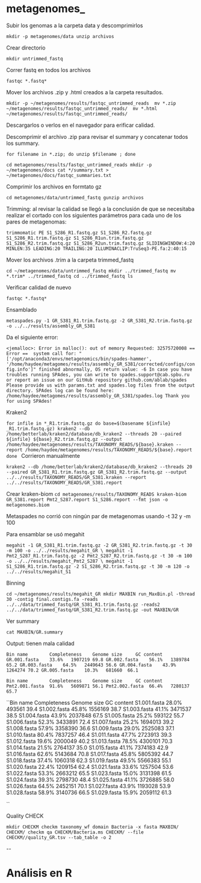 # metagenomes_

Subir los genomas a la carpeta data y descomprimirlos

`mkdir -p metagenomes/data
unzip archivos`

Crear directorio

`mkdir untrimmed_fastq`

Correr fastq en todos los archivos

`fastqc *.fastq* `

Mover los archivos .zip y .html creados a la carpeta resultados.

`mkdir -p ~/metagenomes/results/fastqc_untrimmed_reads 
 mv *.zip ~/metagenomes/results/fastqc_untrimmed_reads/ 
 mv *.html ~/metagenomes/results/fastqc_untrimmed_reads/`
 
Descargarlos o verlos en el navegador para erificar calidad.
 
Descomprimir el archivo .zip para revisar el summary y concatenar todos los summary.
 
`for filename in *.zip; do unzip $filename ; done`
 
`cd metagenomes/results/fastqc_untrimmed_reads
 mkdir -p ~/metagenomes/docs
 cat */summary.txt > ~/metagenomes/docs/fastqc_summaries.txt`
  
Comprimir los archivos en formtato gz
  
`cd metagenomes/data/untrimmed_fastq
 gunzip archivos`
  
Trimming: al revisar la calidad se llegó a la conclusión de que se necesitaba realizar el cortado con los siguientes parámetros para cada uno de los pares de metagenomas:
  
`trimmomatic PE S1_S286_R1.fastq.gz S1_S286_R2.fastq.gz S1_S286_R1.trim.fastq.gz S1_S286_R1un.trim.fastq.gz S1_S286_R2.trim.fastq.gz S1_S286_R2un.trim.fastq.gz SLIDINGWINDOW:4:20 MINLEN:35 LEADING:20 TRAILING:20 ILLUMINACLIP:TruSeq3-PE.fa:2:40:15`
  
Mover los archivos .trim a la carpeta trimmed_fastq
  
`cd ~/metagenomes/data/untrimmed_fastq
 mkdir ../trimmed_fastq
 mv *.trim* ../trimmed_fastq
 cd ../trimmed_fastq
 ls`
 
 Verificar calidad de nuevo
 
 `fastqc *.fastq* `
  
 Ensamblado
 
 `metaspades.py -1 GR_S381_R1.trim.fastq.gz -2 GR_S381_R2.trim.fastq.gz -o ../../results/assembly_GR_S381`
 
 Da el siguiente error:
 
 `<jemalloc>: Error in malloc(): out of memory
 Requested: 32575720008
== Error ==  system call for: "['/opt/anaconda3/envs/metagenomics/bin/spades-hammer', '/home/haydee/metagomes/results/assembly_GR_S381/corrected/configs/config.info']" finished abnormally, OS return value: -6
In case you have troubles running SPAdes, you can write to spades.support@cab.spbu.ru
or report an issue on our GitHub repository github.com/ablab/spades
Please provide us with params.txt and spades.log files from the output directory.
SPAdes log can be found here: /home/haydee/metagomes/results/assembly_GR_S381/spades.log
Thank you for using SPAdes!
`

Kraken2

`for infile in *_R1.trim.fastq.gz
do
base=$(basename ${infile} _R1.trim.fastq.gz)
kraken2 --db /home/betterlab/kraken2/database/db_kraken2 --threads 20 --paired ${infile} ${base}_R2.trim.fastq.gz --output /home/haydee/metagenomes/results/TAXONOMY_READS/${base}.kraken --report /home/haydee/metagenomes/results/TAXONOMY_READS/${base}.report
done
` 
Corrieron manualmente

`kraken2 --db /home/betterlab/kraken2/database/db_kraken2 --threads 20 --paired GR_S381_R1.trim.fastq.gz GR_S381_R2.trim.fastq.gz --output ../../results/TAXONOMY_READS/GR_S381.kraken --report ../../results/TAXONOMY_READS/GR_S381.report`

Crear kraken-biom
`cd metagenomes/results/TAXONOMY_READS
 kraken-biom GR_S381.report Pmt2_S287.report S1_S286.report --fmt json -o metagenomes.biom
`


Metaspades no corrió con ningún par de metagenomas usando -t 32 y -m 100

Para ensamblar se usó megahit

`
megahit -1 GR_S381_R1.trim.fastq.gz -2 GR_S381_R2.trim.fastq.gz -t 30 -m 100 -o ../../results/megahit_GR \
megahit -1 Pmt2_S287_R1.trim.fastq.gz -2 Pmt2_S287_R2.trim.fastq.gz -t 30 -m 100 -o ../../results/megahit_Pmt2_S287 \
megahit -1 S1_S286_R1.trim.fastq.gz -2 S1_S286_R2.trim.fastq.gz -t 30 -m 120 -o ../../results/megahit_S1
`

Binning

`cd ~/metagenomes/results/megahit_GR
mkdir MAXBIN
run_MaxBin.pl -thread 30 -contig final.contigs.fa -reads ../../data/trimmed_fastq/GR_S381_R1.trim.fastq.gz -reads2 ../../data/trimmed_fastq/GR_S381_R2.trim.fastq.gz -out MAXBIN/GR
`

Ver summary

`cat MAXBIN/GR.summary`

Output: tienen mala calidad

``Bin name        Completeness    Genome size     GC content
GR.001.fasta    33.6%   1907219 69.8
GR.002.fasta    56.1%   1389784 65.2
GR.003.fasta    64.5%   2449643 56.6
GR.004.fasta    43.9%   1264274 70.2
GR.005.fasta    10.3%   681660  66.1
``

``Bin name        Completeness    Genome size     GC content
Pmt2.001.fasta  91.6%   5609871 56.1
Pmt2.002.fasta  66.4%   7280137 65.7
``

``Bin name        Completeness    Genome size     GC content
S1.001.fasta    28.0%   493561  39.4
S1.002.fasta    45.8%   1556169 38.7
S1.003.fasta    41.1%   3471537 38.5
S1.004.fasta    43.9%   2037848 67.5
S1.005.fasta    25.2%   593122  55.7
S1.006.fasta    52.3%   3433891 72.4
S1.007.fasta    25.2%   1694013 39.2
S1.008.fasta    57.9%   3358390 36.6
S1.009.fasta    29.0%   2525083 37.1
S1.010.fasta    80.4%   7837257 46.4
S1.011.fasta    47.7%   2723913 39.3
S1.012.fasta    19.6%   2000049 40.2
S1.013.fasta    78.5%   4300101 70.3
S1.014.fasta    21.5%   2764137 35.0
S1.015.fasta    41.1%   7374183 42.9
S1.016.fasta    62.6%   5143684 70.8
S1.017.fasta    45.8%   5805392 44.7
S1.018.fasta    37.4%   1060318 62.3
S1.019.fasta    49.5%   5566383 55.1
S1.020.fasta    22.4%   1209154 62.4
S1.021.fasta    33.6%   1257504 53.6
S1.022.fasta    53.3%   2663212 65.5
S1.023.fasta    15.0%   3131398 61.5
S1.024.fasta    39.3%   2798730 48.4
S1.025.fasta    41.1%   3726885 58.0
S1.026.fasta    64.5%   2452151 70.1
S1.027.fasta    43.9%   1193028 53.9
S1.028.fasta    58.9%   3140736 66.5
S1.029.fasta    15.9%   2059112 61.3

``

Quality CHECK

`mkdir CHECKM
checkm taxonomy_wf domain Bacteria -x fasta MAXBIN/ CHECKM/
checkm qa CHECKM/Bacteria.ms CHECKM/ --file CHECKM//quality_GR.tsv --tab_table -o 2
`


--

# Análisis en R

